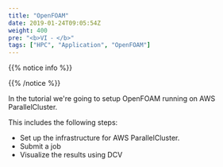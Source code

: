 ```yaml
---
title: "OpenFOAM"
date: 2019-01-24T09:05:54Z
weight: 400
pre: "<b>VI ⁃ </b>"
tags: ["HPC", "Application", "OpenFOAM"]
---
```


{{% notice info %}}

{{% /notice %}}

In the tutorial we're going to setup OpenFOAM running on AWS ParallelCluster.

This includes the following steps:

- Set up the infrastructure for AWS ParallelCluster.
- Submit a job
- Visualize the results using DCV
